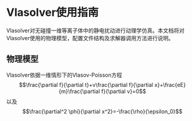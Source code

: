 # Vlasolver使用指南

Vlasolver对无碰撞一维等离子体中的静电扰动进行动理学仿真。本文档将对Vlasolver使用的物理模型，配置文件结构及求解器调用方法进行说明。

## 物理模型

Vlasolver依据一维情形下的Vlasov-Poisson方程
$$\frac{\partial f}{\partial t}+v\frac{\partial f}{\partial x}+\frac{eE}{m}\frac{\partial f}{\partial v}=0$$
以及
$$\frac{\partial^2 \phi}{\partial x^2}=-\frac{\rho}{\epsilon_0}$$

